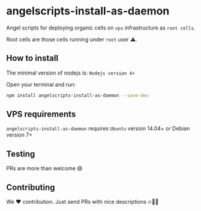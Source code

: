 # angelscripts-install-as-daemon

Angel scripts for deploying organic cells on `vps` infrastructure as `root cells`.

Root cells are those cells running under `root` user :warning:.

## How to install

The minimal version of nodejs is: `Nodejs version 4+`

Open your terminal and run:

```bash
npm install angelscripts-install-as-daemon --save-dev
```

## VPS requirements

`angelscripts-install-as-daemon` requires `Ubuntu` version 14.04+ or Debian version 7+

## Testing

PRs are more than welcome :smile:

## Contributing

We :hearts: contribution. Just send PRs with nice descriptions :fire::dizzy::smile: